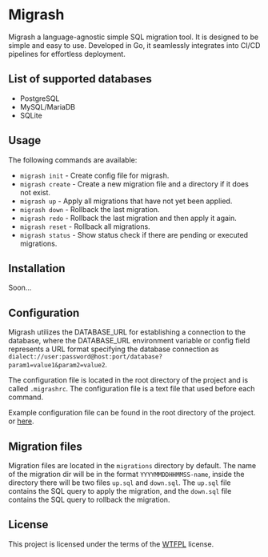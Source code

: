 # Migrash

Migrash a language-agnostic simple SQL migration tool. It is designed to be simple and easy to use. Developed in Go, it seamlessly integrates into CI/CD pipelines for effortless deployment.

## List of supported databases

- PostgreSQL
- MySQL/MariaDB
- SQLite

## Usage

The following commands are available:

- `migrash init` - Create config file for migrash.
- `migrash create` - Create a new migration file and a directory if it does not exist.
- `migrash up` - Apply all migrations that have not yet been applied.
- `migrash down` - Rollback the last migration.
- `migrash redo` - Rollback the last migration and then apply it again.
- `migrash reset` - Rollback all migrations.
- `migrash status` - Show status check if there are pending or executed migrations.

## Installation

Soon...

## Configuration

Migrash utilizes the DATABASE_URL for establishing a connection to the database, where the DATABASE_URL environment variable or config field represents a URL format specifying the database connection as `dialect://user:password@host:port/database?param1=value1&param2=value2`.

The configuration file is located in the root directory of the project and is called `.migrashrc`. The configuration file is a text file that used before each command.

Example configuration file can be found in the root directory of the project. or [here](./.migrashrc).

## Migration files

Migration files are located in the `migrations` directory by default. The name of the migration dir will be in the format `YYYYMMDDHHMMSS-name`, inside the directory there will be two files `up.sql` and `down.sql`. The `up.sql` file contains the SQL query to apply the migration, and the `down.sql` file contains the SQL query to rollback the migration.

## License

This project is licensed under the terms of the [WTFPL](./LICENSE) license.
